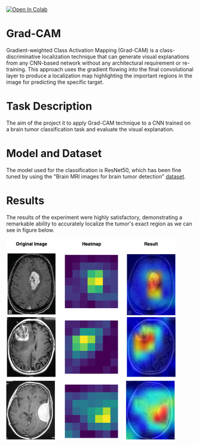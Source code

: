 <a target="_blank" href="https://github.com/DANIELEMARINI99/Grad-CAM/blob/main/Grad_CAM.ipynb">
  <img src="https://colab.research.google.com/assets/colab-badge.svg" alt="Open In Colab"/>
</a>

# Grad-CAM

Gradient-weighted Class Activation Mapping (Grad-CAM) is a class-discriminative localization technique that can generate visual explanations from any CNN-based network without any architectural requirement or re-training.
This approach uses the gradient flowing into the final convolutional layer to produce a localization map highlighting the important regions in the image for predicting the specific target.

# Task Description

The aim of the project it to apply Grad-CAM technique to a CNN trained on a brain tumor classification task and evaluate the visual explanation.

# Model and Dataset

The model used for the classification is ResNet50, which has been fine tuned by using the "Brain MRI images for brain tumor detection" [dataset](https://www.kaggle.com/datasets/navoneel/brain-mri-images-for-brain-tumor-detection).

# Results
The results of the experiment were highly satisfactory, demonstrating a remarkable ability to accurately localize the tumor's exact region as we can see in figure below.

![image](https://github.com/DANIELEMARINI99/Grad-CAM/blob/main/Comparison.png)


